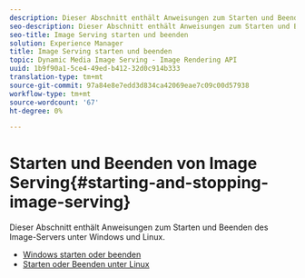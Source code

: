 ```yaml
---
description: Dieser Abschnitt enthält Anweisungen zum Starten und Beenden des Image-Servers unter Windows und Linux.
seo-description: Dieser Abschnitt enthält Anweisungen zum Starten und Beenden des Image-Servers unter Windows und Linux.
seo-title: Image Serving starten und beenden
solution: Experience Manager
title: Image Serving starten und beenden
topic: Dynamic Media Image Serving - Image Rendering API
uuid: 1b9f90a1-5ce4-49ed-b412-32d0c914b333
translation-type: tm+mt
source-git-commit: 97a84e8e7edd3d834ca42069eae7c09c00d57938
workflow-type: tm+mt
source-wordcount: '67'
ht-degree: 0%

---
```



# Starten und Beenden von Image Serving{#starting-and-stopping-image-serving}

Dieser Abschnitt enthält Anweisungen zum Starten und Beenden des Image-Servers unter Windows und Linux.

* [Windows starten oder beenden](t-startstop-windows.md)
* [Starten oder Beenden unter Linux](t-startstop-linux.md)
